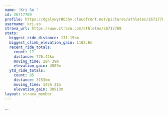 ```yaml
---
name: 'Kri So '
id: 26717769
profile: https://dgalywyr863hv.cloudfront.net/pictures/athletes/26717769/7761026/14/large.jpg
username: kri-so
strava_url: https://www.strava.com/athletes/26717769
stats:
  biggest_ride_distance: 131.19km
  biggest_climb_elevation_gain: 1102.6m
  recent_ride_totals:
    count: 17
    distance: 776.42km
    moving_time: 28h 39m
    elevation_gain: 4589m
  ytd_ride_totals:
    count: 85
    distance: 3153km
    moving_time: 145h 21m
    elevation_gain: 30913m
layout: strava_member
--- 
```

...
